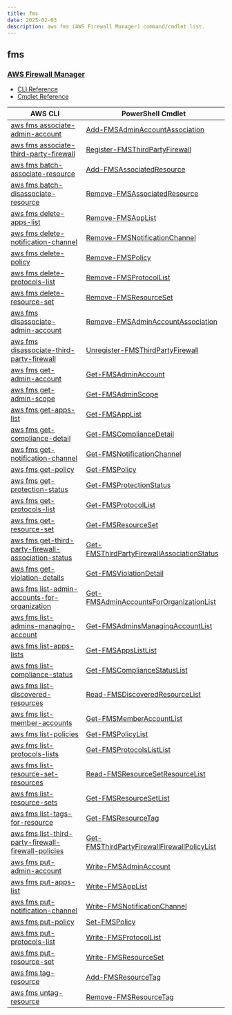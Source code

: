 ```yaml
---
title: fms
date: 2025-02-03
description: aws fms (AWS Firewall Manager) command/cmdlet list.
---
```


## fms

### [AWS Firewall Manager](https://aws.amazon.com/waf/)

* [CLI Reference](https://awscli.amazonaws.com/v2/documentation/api/latest/reference/fms/index.html)
* [Cmdlet Reference](https://docs.aws.amazon.com/powershell/latest/reference/items/Firewall_Management_Service_cmdlets.html)

|AWS CLI|PowerShell Cmdlet|
|----|----|
|[aws fms associate-admin-account](https://awscli.amazonaws.com/v2/documentation/api/latest/reference/fms/associate-admin-account.html)|[Add-FMSAdminAccountAssociation](https://docs.aws.amazon.com/powershell/latest/reference/items/Add-FMSAdminAccountAssociation.html)|
|[aws fms associate-third-party-firewall](https://awscli.amazonaws.com/v2/documentation/api/latest/reference/fms/associate-third-party-firewall.html)|[Register-FMSThirdPartyFirewall](https://docs.aws.amazon.com/powershell/latest/reference/items/Register-FMSThirdPartyFirewall.html)|
|[aws fms batch-associate-resource](https://awscli.amazonaws.com/v2/documentation/api/latest/reference/fms/batch-associate-resource.html)|[Add-FMSAssociatedResource](https://docs.aws.amazon.com/powershell/latest/reference/items/Add-FMSAssociatedResource.html)|
|[aws fms batch-disassociate-resource](https://awscli.amazonaws.com/v2/documentation/api/latest/reference/fms/batch-disassociate-resource.html)|[Remove-FMSAssociatedResource](https://docs.aws.amazon.com/powershell/latest/reference/items/Remove-FMSAssociatedResource.html)|
|[aws fms delete-apps-list](https://awscli.amazonaws.com/v2/documentation/api/latest/reference/fms/delete-apps-list.html)|[Remove-FMSAppList](https://docs.aws.amazon.com/powershell/latest/reference/items/Remove-FMSAppList.html)|
|[aws fms delete-notification-channel](https://awscli.amazonaws.com/v2/documentation/api/latest/reference/fms/delete-notification-channel.html)|[Remove-FMSNotificationChannel](https://docs.aws.amazon.com/powershell/latest/reference/items/Remove-FMSNotificationChannel.html)|
|[aws fms delete-policy](https://awscli.amazonaws.com/v2/documentation/api/latest/reference/fms/delete-policy.html)|[Remove-FMSPolicy](https://docs.aws.amazon.com/powershell/latest/reference/items/Remove-FMSPolicy.html)|
|[aws fms delete-protocols-list](https://awscli.amazonaws.com/v2/documentation/api/latest/reference/fms/delete-protocols-list.html)|[Remove-FMSProtocolList](https://docs.aws.amazon.com/powershell/latest/reference/items/Remove-FMSProtocolList.html)|
|[aws fms delete-resource-set](https://awscli.amazonaws.com/v2/documentation/api/latest/reference/fms/delete-resource-set.html)|[Remove-FMSResourceSet](https://docs.aws.amazon.com/powershell/latest/reference/items/Remove-FMSResourceSet.html)|
|[aws fms disassociate-admin-account](https://awscli.amazonaws.com/v2/documentation/api/latest/reference/fms/disassociate-admin-account.html)|[Remove-FMSAdminAccountAssociation](https://docs.aws.amazon.com/powershell/latest/reference/items/Remove-FMSAdminAccountAssociation.html)|
|[aws fms disassociate-third-party-firewall](https://awscli.amazonaws.com/v2/documentation/api/latest/reference/fms/disassociate-third-party-firewall.html)|[Unregister-FMSThirdPartyFirewall](https://docs.aws.amazon.com/powershell/latest/reference/items/Unregister-FMSThirdPartyFirewall.html)|
|[aws fms get-admin-account](https://awscli.amazonaws.com/v2/documentation/api/latest/reference/fms/get-admin-account.html)|[Get-FMSAdminAccount](https://docs.aws.amazon.com/powershell/latest/reference/items/Get-FMSAdminAccount.html)|
|[aws fms get-admin-scope](https://awscli.amazonaws.com/v2/documentation/api/latest/reference/fms/get-admin-scope.html)|[Get-FMSAdminScope](https://docs.aws.amazon.com/powershell/latest/reference/items/Get-FMSAdminScope.html)|
|[aws fms get-apps-list](https://awscli.amazonaws.com/v2/documentation/api/latest/reference/fms/get-apps-list.html)|[Get-FMSAppList](https://docs.aws.amazon.com/powershell/latest/reference/items/Get-FMSAppList.html)|
|[aws fms get-compliance-detail](https://awscli.amazonaws.com/v2/documentation/api/latest/reference/fms/get-compliance-detail.html)|[Get-FMSComplianceDetail](https://docs.aws.amazon.com/powershell/latest/reference/items/Get-FMSComplianceDetail.html)|
|[aws fms get-notification-channel](https://awscli.amazonaws.com/v2/documentation/api/latest/reference/fms/get-notification-channel.html)|[Get-FMSNotificationChannel](https://docs.aws.amazon.com/powershell/latest/reference/items/Get-FMSNotificationChannel.html)|
|[aws fms get-policy](https://awscli.amazonaws.com/v2/documentation/api/latest/reference/fms/get-policy.html)|[Get-FMSPolicy](https://docs.aws.amazon.com/powershell/latest/reference/items/Get-FMSPolicy.html)|
|[aws fms get-protection-status](https://awscli.amazonaws.com/v2/documentation/api/latest/reference/fms/get-protection-status.html)|[Get-FMSProtectionStatus](https://docs.aws.amazon.com/powershell/latest/reference/items/Get-FMSProtectionStatus.html)|
|[aws fms get-protocols-list](https://awscli.amazonaws.com/v2/documentation/api/latest/reference/fms/get-protocols-list.html)|[Get-FMSProtocolList](https://docs.aws.amazon.com/powershell/latest/reference/items/Get-FMSProtocolList.html)|
|[aws fms get-resource-set](https://awscli.amazonaws.com/v2/documentation/api/latest/reference/fms/get-resource-set.html)|[Get-FMSResourceSet](https://docs.aws.amazon.com/powershell/latest/reference/items/Get-FMSResourceSet.html)|
|[aws fms get-third-party-firewall-association-status](https://awscli.amazonaws.com/v2/documentation/api/latest/reference/fms/get-third-party-firewall-association-status.html)|[Get-FMSThirdPartyFirewallAssociationStatus](https://docs.aws.amazon.com/powershell/latest/reference/items/Get-FMSThirdPartyFirewallAssociationStatus.html)|
|[aws fms get-violation-details](https://awscli.amazonaws.com/v2/documentation/api/latest/reference/fms/get-violation-details.html)|[Get-FMSViolationDetail](https://docs.aws.amazon.com/powershell/latest/reference/items/Get-FMSViolationDetail.html)|
|[aws fms list-admin-accounts-for-organization](https://awscli.amazonaws.com/v2/documentation/api/latest/reference/fms/list-admin-accounts-for-organization.html)|[Get-FMSAdminAccountsForOrganizationList](https://docs.aws.amazon.com/powershell/latest/reference/items/Get-FMSAdminAccountsForOrganizationList.html)|
|[aws fms list-admins-managing-account](https://awscli.amazonaws.com/v2/documentation/api/latest/reference/fms/list-admins-managing-account.html)|[Get-FMSAdminsManagingAccountList](https://docs.aws.amazon.com/powershell/latest/reference/items/Get-FMSAdminsManagingAccountList.html)|
|[aws fms list-apps-lists](https://awscli.amazonaws.com/v2/documentation/api/latest/reference/fms/list-apps-lists.html)|[Get-FMSAppsListList](https://docs.aws.amazon.com/powershell/latest/reference/items/Get-FMSAppsListList.html)|
|[aws fms list-compliance-status](https://awscli.amazonaws.com/v2/documentation/api/latest/reference/fms/list-compliance-status.html)|[Get-FMSComplianceStatusList](https://docs.aws.amazon.com/powershell/latest/reference/items/Get-FMSComplianceStatusList.html)|
|[aws fms list-discovered-resources](https://awscli.amazonaws.com/v2/documentation/api/latest/reference/fms/list-discovered-resources.html)|[Read-FMSDiscoveredResourceList](https://docs.aws.amazon.com/powershell/latest/reference/items/Read-FMSDiscoveredResourceList.html)|
|[aws fms list-member-accounts](https://awscli.amazonaws.com/v2/documentation/api/latest/reference/fms/list-member-accounts.html)|[Get-FMSMemberAccountList](https://docs.aws.amazon.com/powershell/latest/reference/items/Get-FMSMemberAccountList.html)|
|[aws fms list-policies](https://awscli.amazonaws.com/v2/documentation/api/latest/reference/fms/list-policies.html)|[Get-FMSPolicyList](https://docs.aws.amazon.com/powershell/latest/reference/items/Get-FMSPolicyList.html)|
|[aws fms list-protocols-lists](https://awscli.amazonaws.com/v2/documentation/api/latest/reference/fms/list-protocols-lists.html)|[Get-FMSProtocolsListList](https://docs.aws.amazon.com/powershell/latest/reference/items/Get-FMSProtocolsListList.html)|
|[aws fms list-resource-set-resources](https://awscli.amazonaws.com/v2/documentation/api/latest/reference/fms/list-resource-set-resources.html)|[Read-FMSResourceSetResourceList](https://docs.aws.amazon.com/powershell/latest/reference/items/Read-FMSResourceSetResourceList.html)|
|[aws fms list-resource-sets](https://awscli.amazonaws.com/v2/documentation/api/latest/reference/fms/list-resource-sets.html)|[Get-FMSResourceSetList](https://docs.aws.amazon.com/powershell/latest/reference/items/Get-FMSResourceSetList.html)|
|[aws fms list-tags-for-resource](https://awscli.amazonaws.com/v2/documentation/api/latest/reference/fms/list-tags-for-resource.html)|[Get-FMSResourceTag](https://docs.aws.amazon.com/powershell/latest/reference/items/Get-FMSResourceTag.html)|
|[aws fms list-third-party-firewall-firewall-policies](https://awscli.amazonaws.com/v2/documentation/api/latest/reference/fms/list-third-party-firewall-firewall-policies.html)|[Get-FMSThirdPartyFirewallFirewallPolicyList](https://docs.aws.amazon.com/powershell/latest/reference/items/Get-FMSThirdPartyFirewallFirewallPolicyList.html)|
|[aws fms put-admin-account](https://awscli.amazonaws.com/v2/documentation/api/latest/reference/fms/put-admin-account.html)|[Write-FMSAdminAccount](https://docs.aws.amazon.com/powershell/latest/reference/items/Write-FMSAdminAccount.html)|
|[aws fms put-apps-list](https://awscli.amazonaws.com/v2/documentation/api/latest/reference/fms/put-apps-list.html)|[Write-FMSAppList](https://docs.aws.amazon.com/powershell/latest/reference/items/Write-FMSAppList.html)|
|[aws fms put-notification-channel](https://awscli.amazonaws.com/v2/documentation/api/latest/reference/fms/put-notification-channel.html)|[Write-FMSNotificationChannel](https://docs.aws.amazon.com/powershell/latest/reference/items/Write-FMSNotificationChannel.html)|
|[aws fms put-policy](https://awscli.amazonaws.com/v2/documentation/api/latest/reference/fms/put-policy.html)|[Set-FMSPolicy](https://docs.aws.amazon.com/powershell/latest/reference/items/Set-FMSPolicy.html)|
|[aws fms put-protocols-list](https://awscli.amazonaws.com/v2/documentation/api/latest/reference/fms/put-protocols-list.html)|[Write-FMSProtocolList](https://docs.aws.amazon.com/powershell/latest/reference/items/Write-FMSProtocolList.html)|
|[aws fms put-resource-set](https://awscli.amazonaws.com/v2/documentation/api/latest/reference/fms/put-resource-set.html)|[Write-FMSResourceSet](https://docs.aws.amazon.com/powershell/latest/reference/items/Write-FMSResourceSet.html)|
|[aws fms tag-resource](https://awscli.amazonaws.com/v2/documentation/api/latest/reference/fms/tag-resource.html)|[Add-FMSResourceTag](https://docs.aws.amazon.com/powershell/latest/reference/items/Add-FMSResourceTag.html)|
|[aws fms untag-resource](https://awscli.amazonaws.com/v2/documentation/api/latest/reference/fms/untag-resource.html)|[Remove-FMSResourceTag](https://docs.aws.amazon.com/powershell/latest/reference/items/Remove-FMSResourceTag.html)|

